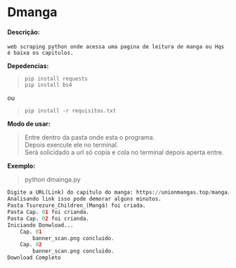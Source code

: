 # Dmanga
#### Descrição:
	web scraping python onde acessa uma pagina de leitura de manga ou Hqs é baixa os capitulos.

**Depedencias:**

>     pip install requests
>     pip install bs4
ou
>     pip install -r requisitos.txt  
**Modo de usar:**  
> Entre dentro da pasta onde esta o programa.  
> Depois exercute ele no terminal.  
> Será solicidado a url só copia e cola no terminal depois aperta entre.

**Exemplo:**
> python dmainga.py  
``` python
Digite a URL(Link) do capitulo do manga: https://unionmangas.top/manga/tsurezure-children-manga&ot=4301122018
Analisando link isso pode demorar alguns minutos.
Pasta Tsurezure_Children_(Mangá) foi criada.
Pasta Cap. 01 foi crianda.
Pasta Cap. 02 foi crianda.
Iniciando Donwload...
    Cap. 01
        banner_scan.png concluido.
    Cap. 02
        banner_scan.png concluido.
Download Completo
```
